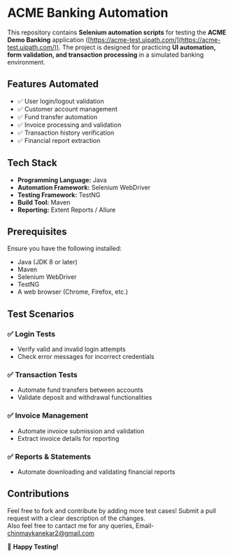 # **ACME Banking Automation**  

This repository contains **Selenium automation scripts** for testing the **ACME Demo Banking** application ([https://acme-test.uipath.com/](https://acme-test.uipath.com/)). The project is designed for practicing **UI automation, form validation, and transaction processing** in a simulated banking environment.  

## **Features Automated**  
- ✅ User login/logout validation  
- ✅ Customer account management  
- ✅ Fund transfer automation  
- ✅ Invoice processing and validation  
- ✅ Transaction history verification  
- ✅ Financial report extraction  

## **Tech Stack**  
- **Programming Language:** Java  
- **Automation Framework:** Selenium WebDriver  
- **Testing Framework:** TestNG  
- **Build Tool:** Maven  
- **Reporting:** Extent Reports / Allure  

## **Prerequisites**  
Ensure you have the following installed:  
- Java (JDK 8 or later)  
- Maven  
- Selenium WebDriver  
- TestNG  
- A web browser (Chrome, Firefox, etc.)  

## **Test Scenarios**  
### ✅ Login Tests  
- Verify valid and invalid login attempts  
- Check error messages for incorrect credentials  

### ✅ Transaction Tests  
- Automate fund transfers between accounts  
- Validate deposit and withdrawal functionalities  

### ✅ Invoice Management  
- Automate invoice submission and validation  
- Extract invoice details for reporting  

### ✅ Reports & Statements  
- Automate downloading and validating financial reports  

## **Contributions**  
Feel free to fork and contribute by adding more test cases! Submit a pull request with a clear description of the changes.  
Also feel free to cantact me for any queries, Email- chinmaykanekar2@gmail.com 

🚀 **Happy Testing!**
